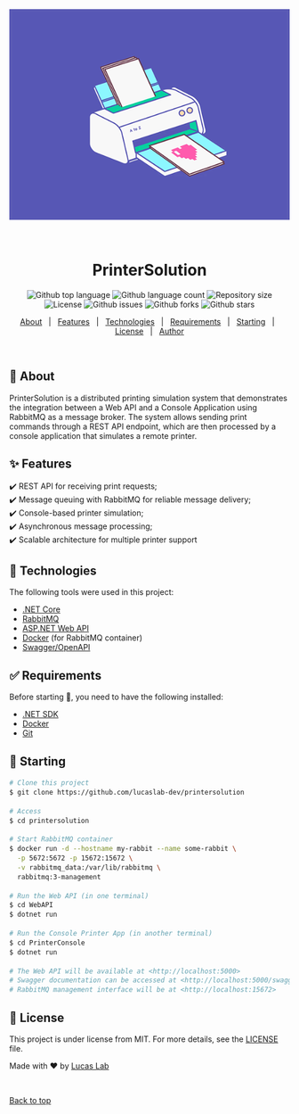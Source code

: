 <div align="center" id="top"> 
  <img src="./.github/app.gif" alt="PrinterSolution" />

&#xa0;

</div>

<h1 align="center">PrinterSolution</h1>

<p align="center">
  <img alt="Github top language" src="https://img.shields.io/github/languages/top/lucaslab-dev/printersolution?color=56BEB8">

  <img alt="Github language count" src="https://img.shields.io/github/languages/count/lucaslab-dev/printersolution?color=56BEB8">

  <img alt="Repository size" src="https://img.shields.io/github/repo-size/lucaslab-dev/printersolution?color=56BEB8">

  <img alt="License" src="https://img.shields.io/github/license/lucaslab-dev/printersolution?color=56BEB8">

  <img alt="Github issues" src="https://img.shields.io/github/issues/lucaslab-dev/printersolution?color=56BEB8" />

  <img alt="Github forks" src="https://img.shields.io/github/forks/lucaslab-dev/printersolution?color=56BEB8" />

  <img alt="Github stars" src="https://img.shields.io/github/stars/lucaslab-dev/printersolution?color=56BEB8" />
</p>

<!-- Status -->

<!-- <h4 align="center">
	🚧  PrinterSolution 🚀 Under construction...  🚧
</h4>

<hr> -->

<p align="center">
  <a href="#dart-about">About</a> &#xa0; | &#xa0; 
  <a href="#sparkles-features">Features</a> &#xa0; | &#xa0;
  <a href="#rocket-technologies">Technologies</a> &#xa0; | &#xa0;
  <a href="#white_check_mark-requirements">Requirements</a> &#xa0; | &#xa0;
  <a href="#checkered_flag-starting">Starting</a> &#xa0; | &#xa0;
  <a href="#memo-license">License</a> &#xa0; | &#xa0;
  <a href="https://github.com/lucaslab-dev" target="_blank">Author</a>
</p>

<br>

## :dart: About

PrinterSolution is a distributed printing simulation system that demonstrates the integration between a Web API and a Console Application using RabbitMQ as a message broker. The system allows sending print commands through a REST API endpoint, which are then processed by a console application that simulates a remote printer.

## :sparkles: Features

:heavy_check_mark: REST API for receiving print requests;\
:heavy_check_mark: Message queuing with RabbitMQ for reliable message delivery;\
:heavy_check_mark: Console-based printer simulation;\
:heavy_check_mark: Asynchronous message processing;\
:heavy_check_mark: Scalable architecture for multiple printer support

## :rocket: Technologies

The following tools were used in this project:

- [.NET Core](https://dotnet.microsoft.com/)
- [RabbitMQ](https://www.rabbitmq.com/)
- [ASP.NET Web API](https://dotnet.microsoft.com/apps/aspnet/apis)
- [Docker](https://www.docker.com/) (for RabbitMQ container)
- [Swagger/OpenAPI](https://swagger.io/)

## :white_check_mark: Requirements

Before starting :checkered_flag:, you need to have the following installed:

- [.NET SDK](https://dotnet.microsoft.com/download)
- [Docker](https://www.docker.com/products/docker-desktop)
- [Git](https://git-scm.com)

## :checkered_flag: Starting

```bash
# Clone this project
$ git clone https://github.com/lucaslab-dev/printersolution

# Access
$ cd printersolution

# Start RabbitMQ container
$ docker run -d --hostname my-rabbit --name some-rabbit \
  -p 5672:5672 -p 15672:15672 \
  -v rabbitmq_data:/var/lib/rabbitmq \
  rabbitmq:3-management

# Run the Web API (in one terminal)
$ cd WebAPI
$ dotnet run

# Run the Console Printer App (in another terminal)
$ cd PrinterConsole
$ dotnet run

# The Web API will be available at <http://localhost:5000>
# Swagger documentation can be accessed at <http://localhost:5000/swagger>
# RabbitMQ management interface will be at <http://localhost:15672>
```

## :memo: License

This project is under license from MIT. For more details, see the [LICENSE](LICENSE.md) file.

Made with :heart: by <a href="https://github.com/lucaslab-dev" target="_blank">Lucas Lab</a>

&#xa0;

<a href="#top">Back to top</a>
